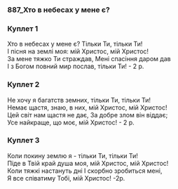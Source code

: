 ### 887_Хто в небесах у мене є?
### Куплет 1
Хто в небесах у мене є? Тільки Ти, тільки Ти!<br/>І пісня на землі моя: мій Христос, мій Христос!<br/>За мене тяжко Ти страждав, Мені спасіння даром дав<br/>І з Богом повний мир послав, тільки Ти! - 2 р.
### Куплет 2
Не хочу я багатств земних, тільки Ти, тільки Ти!<br/>Немає щастя, знаю, в них, мій Христос, мій Христос!<br/>Цей світ нам щастя не дає, За добре злом він віддає;<br/>Усе найкраще, що моє, мій Христос! - 2 р.
### Куплет 3
Коли покину землю я - тільки Ти, тільки Ти!<br/>Піде в Твій край душа  моя, мій Христос, мій Христос!<br/>Коли тяжкі настануть дні І скорбно зробиться мені,<br/>Я все співатиму Тобі, мій Христос! -2р.
